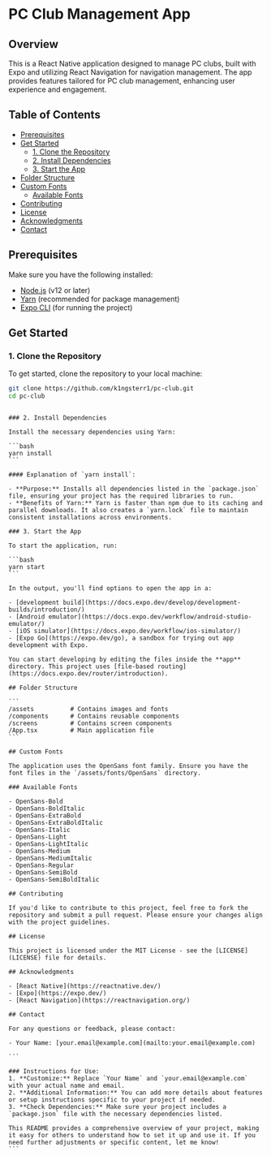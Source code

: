 # PC Club Management App

## Overview

This is a React Native application designed to manage PC clubs, built with Expo and utilizing React Navigation for navigation management. The app provides features tailored for PC club management, enhancing user experience and engagement.

## Table of Contents

- [Prerequisites](#prerequisites)
- [Get Started](#get-started)
  - [1. Clone the Repository](#1-clone-the-repository)
  - [2. Install Dependencies](#2-install-dependencies)
  - [3. Start the App](#3-start-the-app)
- [Folder Structure](#folder-structure)
- [Custom Fonts](#custom-fonts)
  - [Available Fonts](#available-fonts)
- [Contributing](#contributing)
- [License](#license)
- [Acknowledgments](#acknowledgments)
- [Contact](#contact)

## Prerequisites

Make sure you have the following installed:

- [Node.js](https://nodejs.org/) (v12 or later)
- [Yarn](https://yarnpkg.com/getting-started/install) (recommended for package management)
- [Expo CLI](https://docs.expo.dev/get-started/installation/) (for running the project)

## Get Started

### 1. Clone the Repository

To get started, clone the repository to your local machine:

```bash
git clone https://github.com/k1ngsterr1/pc-club.git
cd pc-club
```

````

### 2. Install Dependencies

Install the necessary dependencies using Yarn:

```bash
yarn install
```

#### Explanation of `yarn install`:

- **Purpose:** Installs all dependencies listed in the `package.json` file, ensuring your project has the required libraries to run.
- **Benefits of Yarn:** Yarn is faster than npm due to its caching and parallel downloads. It also creates a `yarn.lock` file to maintain consistent installations across environments.

### 3. Start the App

To start the application, run:

```bash
yarn start
```

In the output, you'll find options to open the app in a:

- [development build](https://docs.expo.dev/develop/development-builds/introduction/)
- [Android emulator](https://docs.expo.dev/workflow/android-studio-emulator/)
- [iOS simulator](https://docs.expo.dev/workflow/ios-simulator/)
- [Expo Go](https://expo.dev/go), a sandbox for trying out app development with Expo.

You can start developing by editing the files inside the **app** directory. This project uses [file-based routing](https://docs.expo.dev/router/introduction).

## Folder Structure

```
/assets          # Contains images and fonts
/components      # Contains reusable components
/screens         # Contains screen components
/App.tsx         # Main application file
```

## Custom Fonts

The application uses the OpenSans font family. Ensure you have the font files in the `/assets/fonts/OpenSans` directory.

### Available Fonts

- OpenSans-Bold
- OpenSans-BoldItalic
- OpenSans-ExtraBold
- OpenSans-ExtraBoldItalic
- OpenSans-Italic
- OpenSans-Light
- OpenSans-LightItalic
- OpenSans-Medium
- OpenSans-MediumItalic
- OpenSans-Regular
- OpenSans-SemiBold
- OpenSans-SemiBoldItalic

## Contributing

If you'd like to contribute to this project, feel free to fork the repository and submit a pull request. Please ensure your changes align with the project guidelines.

## License

This project is licensed under the MIT License - see the [LICENSE](LICENSE) file for details.

## Acknowledgments

- [React Native](https://reactnative.dev/)
- [Expo](https://expo.dev/)
- [React Navigation](https://reactnavigation.org/)

## Contact

For any questions or feedback, please contact:

- Your Name: [your.email@example.com](mailto:your.email@example.com)

```

### Instructions for Use:
1. **Customize:** Replace `Your Name` and `your.email@example.com` with your actual name and email.
2. **Additional Information:** You can add more details about features or setup instructions specific to your project if needed.
3. **Check Dependencies:** Make sure your project includes a `package.json` file with the necessary dependencies listed.

This README provides a comprehensive overview of your project, making it easy for others to understand how to set it up and use it. If you need further adjustments or specific content, let me know!
```
````
